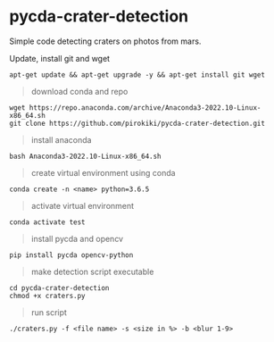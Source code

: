 # pycda-crater-detection
Simple code detecting craters on photos from mars.

Update, install git and wget

```
apt-get update && apt-get upgrade -y && apt-get install git wget
```

>download conda and repo

```
wget https://repo.anaconda.com/archive/Anaconda3-2022.10-Linux-x86_64.sh
git clone https://github.com/pirokiki/pycda-crater-detection.git
```

>install anaconda

```
bash Anaconda3-2022.10-Linux-x86_64.sh
```

>create virtual environment using conda

```
conda create -n <name> python=3.6.5
```

>activate virtual environment

```
conda activate test
```

>install pycda and opencv

```
pip install pycda opencv-python
```

>make detection script executable

```
cd pycda-crater-detection
chmod +x craters.py
```

>run script

```
./craters.py -f <file name> -s <size in %> -b <blur 1-9>
```
